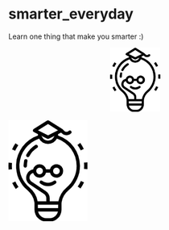 # smarter_everyday
Learn one thing that make you smarter :)

<p align="center"><img src="logo.png?" width="100" title="Smarty"></p>

![alt text](logo.png?raw=true "Title")
